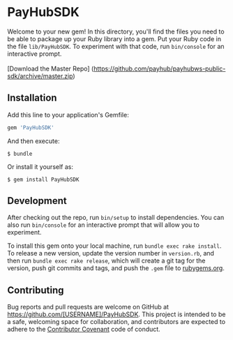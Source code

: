 # PayHubSDK

Welcome to your new gem! In this directory, you'll find the files you need to be able to package up your Ruby library into a gem. Put your Ruby code in the file `lib/PayHubSDK`. To experiment with that code, run `bin/console` for an interactive prompt.
<br><br>
[Download the Master Repo] (https://github.com/payhub/payhubws-public-sdk/archive/master.zip)
## Installation

Add this line to your application's Gemfile:

```ruby
gem 'PayHubSDK'
```

And then execute:

    $ bundle

Or install it yourself as:

    $ gem install PayHubSDK


## Development

After checking out the repo, run `bin/setup` to install dependencies. You can also run `bin/console` for an interactive prompt that will allow you to experiment.

To install this gem onto your local machine, run `bundle exec rake install`. To release a new version, update the version number in `version.rb`, and then run `bundle exec rake release`, which will create a git tag for the version, push git commits and tags, and push the `.gem` file to [rubygems.org](https://rubygems.org).

## Contributing

Bug reports and pull requests are welcome on GitHub at https://github.com/[USERNAME]/PayHubSDK. This project is intended to be a safe, welcoming space for collaboration, and contributors are expected to adhere to the [Contributor Covenant](contributor-covenant.org) code of conduct.


